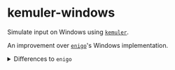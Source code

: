 # kemuler-windows
Simulate input on Windows using [`kemuler`][1].

An improvement over [`enigo`][2]'s Windows implementation.

<details>
  <summary>Differences to <code>enigo</code></summary>
  Mouse input will work on application (mostly games)
  that uses DirectX/DirectInput/<i>somethingsomething</i>;
  
  that is currently not the case on <code>enigo</code>,
  see this [issue][3].

  <code>VirtualKey</code> enum's variants are more easier to search for.
  They had more intuitive names and doc aliases are added.
  More detailed documentation is also written.
</details>

[1]: https://github.com/kemuler/kemuler/ "kemuler Repository"
[2]: https://github.com/enigo-rs/enigo/ "enigo Repository"
[3]: https://github.com/enigo-rs/enigo/issues/172/ "enigo's issue"
